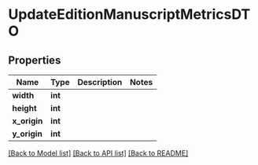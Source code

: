 # UpdateEditionManuscriptMetricsDTO

## Properties
Name | Type | Description | Notes
------------ | ------------- | ------------- | -------------
**width** | **int** |  | 
**height** | **int** |  | 
**x_origin** | **int** |  | 
**y_origin** | **int** |  | 

[[Back to Model list]](../README.md#documentation-for-models) [[Back to API list]](../README.md#documentation-for-api-endpoints) [[Back to README]](../README.md)


